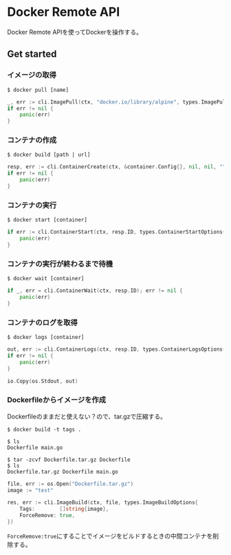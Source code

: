 Docker Remote API
====

Docker Remote APIを使ってDockerを操作する。

## Get started

### イメージの取得
```shell
$ docker pull [name]
```

```go
_, err := cli.ImagePull(ctx, "docker.io/library/alpine", types.ImagePullOptions{})
if err != nil {
    panic(err)
}
```

### コンテナの作成
```shell
$ docker build [path | url]
```

```go
resp, err := cli.ContainerCreate(ctx, &container.Config{}, nil, nil, "")
if err != nil {
    panic(err)
}
```

### コンテナの実行
```shell
$ docker start [container]
```

```go
if err := cli.ContainerStart(ctx, resp.ID, types.ContainerStartOptions{}); err != nil {
    panic(err)
}
```

### コンテナの実行が終わるまで待機
```shell
$ docker wait [container]
```

```go
if _, err = cli.ContainerWait(ctx, resp.ID); err != nil {
    panic(err)
}
```

### コンテナのログを取得

```shell
$ docker logs [container]
```

```go
out, err := cli.ContainerLogs(ctx, resp.ID, types.ContainerLogsOptions{ShowStdout: true})
if err != nil {
    panic(err)
}

io.Copy(os.Stdout, out)
```


### Dockerfileからイメージを作成

Dockerfileのままだと使えない？ので、tar.gzで圧縮する。

```shell
$ docker build -t tags .
```

```shell
$ ls
Dockerfile main.go

$ tar -zcvf Dockerfile.tar.gz Dockerfile
$ ls
Dockerfile.tar.gz Dockerfile main.go
```

```go
file, err := os.Open("Dockerfile.tar.gz")
image := "test"

res, err := cli.ImageBuild(ctx, file, types.ImageBuildOptions{
    Tags:        []string{image},
    ForceRemove: true,
})
```

`ForceRemove:true`にすることでイメージをビルドするときの中間コンテナを削除する。